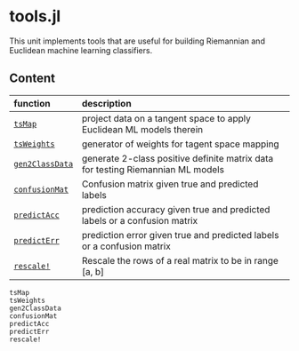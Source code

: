 # tools.jl

This unit implements tools that are useful for building Riemannian
and Euclidean machine learning classifiers.


## Content

|         function       |           description             |
|:-----------------------|:----------------------------------|
| [`tsMap`](@ref)        | project data on a tangent space to apply Euclidean ML models therein |
| [`tsWeights`](@ref)| generator of weights for tagent space mapping |
| [`gen2ClassData`](@ref)| generate 2-class positive definite matrix data for testing Riemannian ML models |
| [`confusionMat`](@ref)| Confusion matrix given true and predicted labels |
| [`predictAcc`](@ref)| prediction accuracy given true and predicted labels or a confusion matrix|
| [`predictErr`](@ref)| prediction error given true and predicted labels or a confusion matrix|
| [`rescale!`](@ref)| Rescale the rows of a real matrix to be in range [a, b] |




```@docs
tsMap
tsWeights
gen2ClassData
confusionMat
predictAcc
predictErr
rescale!
```
